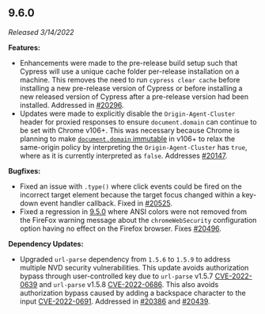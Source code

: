 ## 9.6.0

_Released 3/14/2022_

**Features:**

- Enhancements were made to the pre-release build setup such that Cypress will
  use a unique cache folder per-release installation on a machine. This removes
  the need to run `cypress clear cache` before installing a new pre-release
  version of Cypress or before installing a new released version of Cypress
  after a pre-release version had been installed. Addressed in
  [#20296](https://github.com/cypress-io/cypress/pulls/20296).
- Updates were made to explicitly disable the `Origin-Agent-Cluster` header for
  proxied responses to ensure `document.domain` can continue to be set with
  Chrome v106+. This was necessary because Chrome is planning to make
  [`document.domain` immutable](https://developer.chrome.com/blog/immutable-document-domain/)
  in v106+ to relax the same-origin policy by interpreting the
  `Origin-Agent-Cluster` has `true`, where as it is currently interpreted as
  `false`. Addresses
  [#20147](https://github.com/cypress-io/cypress/issues/20147).

**Bugfixes:**

- Fixed an issue with `.type()` where click events could be fired on the
  incorrect target element because the target focus changed within a key-down
  event handler callback. Fixed in
  [#20525](https://github.com/cypress-io/cypress/pulls/20525).
- Fixed a regression in [9.5.0](/guides/references/changelog#9-5-0) where ANSI
  colors were not removed from the FireFox warning message about the
  `chromeWebSecurity` configuration option having no effect on the Firefox
  browser. Fixes [#20496](https://github.com/cypress-io/cypress/issues/20496).

**Dependency Updates:**

- Upgraded `url-parse` dependency from `1.5.6` to `1.5.9` to address multiple
  NVD security vulnerabilities. This update avoids authorization bypass through
  user-controlled key due to `url-parse` v1.5.7
  [CVE-2022-0639](https://nvd.nist.gov/vuln/detail/CVE-2022-0639) and
  `url-parse` v1.5.8
  [CVE-2022-0686](https://nvd.nist.gov/vuln/detail/CVE-2022-0686). This also
  avoids authorization bypass caused by adding a backspace character to the
  input [CVE-2022-0691](https://nvd.nist.gov/vuln/detail/CVE-2022-0691).
  Addressed in [#20386](https://github.com/cypress-io/cypress/pull/20386) and
  [#20439](https://github.com/cypress-io/cypress/issues/20439).

